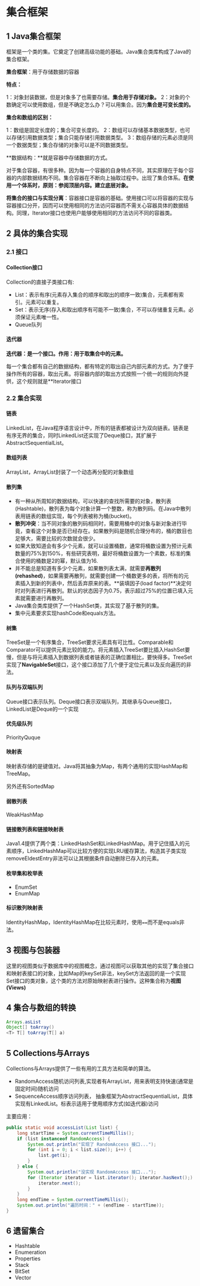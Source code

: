 # 集合框架

## 1 Java集合框架

框架是一个类的集。它奠定了创建高级功能的基础。Java集合类库构成了Java的集合框架。

**集合框架**：用于存储数据的容器

**特点：**

1：对象封装数据，但是对象多了也需要存储。**集合用于存储对象。**
2：对象的个数确定可以使用数组，但是不确定怎么办？可以用集合。因为**集合是可变长度的。**

**集合和数组的区别：**

1：数组是固定长度的；集合可变长度的。
2：数组可以存储基本数据类型，也可以存储引用数据类型；集合只能存储引用数据类型。
3：数组存储的元素必须是同一个数据类型；集合存储的对象可以是不同数据类型。

**数据结构：**就是容器中存储数据的方式。

对于集合容器，有很多种。因为每一个容器的自身特点不同，其实原理在于每个容器的内部数据结构不同。集合容器在不断向上抽取过程中。出现了集合体系。**在使用一个体系时，原则：参阅顶层内容。建立底层对象。**

**将集合的接口与实现分离**：容器接口是容器的基础。使用接口可以将容器的实现与容器接口分开，因而可以使用相同的方法访问容器而不需关心容器具体的数据结构。同理，Iterator接口也使用户能够使用相同的方法访问不同的容器类。

## 2 具体的集合实现

### 2.1 接口

#### Collection接口

Collection的直接子类接口有:

- List：表示有序(元素存入集合的顺序和取出的顺序一致)集合，元素都有索引。元素可以重复。
- Set：表示无序(存入和取出顺序有可能不一致)集合，不可以存储重复元素。必须保证元素唯一性。
- Queue队列

#### 迭代器

**迭代器：是一个接口。作用：用于取集合中的元素。**

每一个集合都有自己的数据结构，都有特定的取出自己内部元素的方式。为了便于操作所有的容器，取出元素。将容器内部的取出方式按照一个统一的规则向外提供，这个规则就是**Iterator接口

### 2.2 集合实现

#### 链表

LinkedList，在Java程序语言设计中，所有的链表都被设计为双向链表。链表是有序无界的集合，同时LinkedList还实现了Deque接口，其扩展于AbstractSequentialList。

#### 数组列表

ArrayList，ArrayList封装了一个动态再分配的对象数组

#### 散列集

- 有一种从所周知的数据结构，可以快速的查找所需要的对象，散列表(Hashtable)，散列表为每个对象计算一个整数，称为散列码。在Java中散列表用链表的数组实现，每个列表被称为桶(bucket)。
- **散列冲突**：当不同对象的散列码相同时，需要用桶中的对象与新对象进行毕竟，查看这个对象是否已经存在。如果散列码是随机合理分布的，桶的数目也足够大，需要比较的次数就会很少。
- 如果大致知道会有多少个元素，就可以设置桶数，通常将桶数设置为预计元素数量的75%到150%，有些研究表明，最好将桶数设置为一个素数，标准的集合使用的桶数是2的幂，默认值为16.
- 并不能总是知道有多少个元素，如果散列表太满，就需要**再散列(rehashed)**，如果需要再散列，就需要创建一个桶数更多的表，将所有的元素插入到新的列表中，然后丢弃原来的表。**装填因子(load factor)**决定何时对列表进行再散列。默认的状态因子为0.75，表示超过75%的位置已填入元素就需要进行再散列。
- Java集合类库提供了一个HashSet类，其实现了基于散列的集。
- 集中元素要求实现hashCode和equals方法。

#### 树集

TreeSet是一个有序集合，TreeSet要求元素具有可比性。Comparable和Comparator可以提供元素比较的能力。将元素插入TreeSet要比插入HashSet要慢，但是与将元素插入到数据列表或者链表的正确位置相比，要快得多。TreeSet实现了**NavigableSet**接口，这个接口添加了几个便于定位元素以及反向遍历的非法。

#### 队列与双端队列

Queue接口表示队列。Deque接口表示双端队列，其继承与Queue接口，LinkedList是Deque的一个实现

#### 优先级队列

PriorityQuque

#### 映射表

映射表存储的是键值对。Java将其抽象为Map，有两个通用的实现HashMap和TreeMap。

另外还有SortedMap

#### 弱散列表

WeakHashMap

#### 链接散列表和链接映射表

Java1.4提供了两个类：LinkedHashSet和LinkedHashMap。用于记住插入的元素顺序，LinkedHashMap可以比较方便的实现LRU缓存算法，构造其子类实现removeEldestEntry非法可以让其根据条件自动删除已存入的元素。

#### 枚举集和枚举表

- EnumSet
- EnumMap

#### 标识散列映射表

IdentityHashMap，IdentityHashMap在比较元素时，使用`==`而不是equals非法。

## 3 视图与包装器

这里的视图类似于数据库中的视图概念，通过视图可以获取其他的实现了集合接口和映射表接口的对象，比如Map的keySet非法，keySet方法返回的是一个实现Set接口的类对象，这个类的方法对原始映射表进行操作。这种集合称为**视图(Views)**

## 4 集合与数组的转换

```java
Arrays.asList
Object[] toArray()
<T> T[] toArray(T[] a)
```

## 5 Collections与Arrays

Collections与Arrays提供了一些有用的工具方法和简单的算法。

- RandomAccess随机访问列表,实现者有ArrayList，用来表明支持快速(通常是固定时间)随机访问
- SequenceAccess顺序访问列表， 抽象框架为AbstractSequentialList，具体实现有LinkedList。标表示适用于使用顺序方式(如迭代器)访问

主要应用：

```java
public static void accessList(List list) {
    long startTime = System.currentTimeMillis();
    if (list instanceof RandomAccess) {
        System.out.println("实现了 RandomAccess 接口...");
        for (int i = 0; i < list.size(); i++) {
            list.get(i);
        }
    } else {
        System.out.println("没实现 RandomAccess 接口...");
        for (Iterator iterator = list.iterator(); iterator.hasNext();) {
            iterator.next();
        }
    }
    long endTime = System.currentTimeMillis();
    System.out.println("遍历时间：" + (endTime - startTime));
}
```

## 6 遗留集合

- Hashtable
- Enumeration
- Properties
- Stack
- BitSet
- Vector
